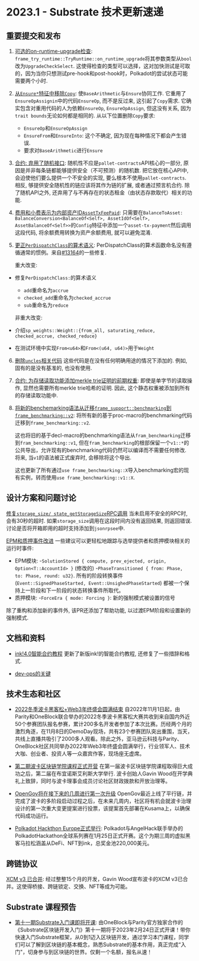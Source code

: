 # 2023.1 - Substrate 技术更新速递

## 重要提交和发布
1. [可选的on-runtime-upgrade检查](https://github.com/paritytech/substrate/pull/13045): `frame_try_runtime::TryRuntime::on_runtime_upgrade`将其参数类型从`bool`改为`UpgradeCheckSelect`. 这使得检查的类型可以选择，这对加快测试是可取的，因为当你只想测试pre-hook和post-hook时，Polkadot的尝试状态可能需要两个小时.
   
2. [从`Ensure*`特征中移除`Copy`](https://github.com/paritytech/substrate/pull/13043): 使`BaseArithmetic`与`Ensure`协同工作. 它重用了`EnsureOpAssignin`中的代码`EnsureOp`, 而不是反过来, 这引起了`Copy`需求. 它确实包含对重用代码的人为依赖`EnsureOp`, `EnsureOpAssign`, 但这没有关系, 因为`trait bounds`无论如何都是相同的. 从以下位置删除`Copy`要求:
    - `EnsureOp`和`EnsureOpAssign`
    - `EnsureFrom`和`EnsureInto`: 这个不确定, 因为现在每种情况下都会产生错误.
    - 要求对`BaseArithmetic`进行`Ensure`

3. [合约: 弃用了随机接口](https://github.com/paritytech/substrate/pull/12949): 随机性不应是`pallet-contracts`API核心的一部分, 原因是并非每条链都能够提供安全（不可预测）的随机数. 把它放在核心API中, 会迫使他们要么提供一个不安全的实现, 要么根本不使用`pallet-contracts`. 相反, 够提供安全随机性的链应该将其作为链的扩展, 或者通过预言机合约. 除了随机API之外, 还弃用了与不再存在的状态租金（由状态存款取代）相关的功能.

4. [费用和小费表示为内部资产ID`AssetTxFeePaid`](https://github.com/paritytech/substrate/pull/13083): 只需要在`BalanceToAsset: BalanceConversion<BalanceOf<Self>, AssetIdOf<Self>, AssetBalanceOf<Self>>`的`Config`特征中添加一个`asset-tx-payment`然后调用这段代码, 将余额费用转换为资产余额费用, 就可以避免混淆.

5. [更正`PerDispatchClass`的算术语义](https://github.com/paritytech/substrate/pull/13194): PerDispatchClass的算术函数命名没有遵循通常的惯例。来自[#13164](https://github.com/paritytech/substrate/pull/13194)的一些修复. 
  
    重大改变: 
- 修复`PerDispatchClass:`的算术语义
    - `add`重命名为`accrue`
    - `checked_add`重命名为`checked_accrue`
    - `sub`重命名为`reduce`
  
  非重大改变:
- 介绍`sp_weights::Weight::{from_all, saturating_reduce, checked_accrue, checked_reduce}`
- 在测试环境中实现`From<u64>`和`From<(u64, u64)>`用于`Weight`

6. [删除`uncles`相关代码](https://github.com/paritytech/substrate/pull/13216) 这些代码是在没有任何明确用途的情况下添加的. 例如, 固有的是没有基准的, 也没有使用.

7. [合约: 为存储读取功能添加merkle trie证明的前期权重](https://github.com/paritytech/substrate/pull/13236): 即使是单字节的读取操作, 显然也需要所有merkle trie哈希的证明. 因此, 这个静态权重被添加到所有的存储读取功能中. 

8. [将新的benchemarking语法从迁移`frame_support::benchmarking`到`frame_benchmarking::v2`](https://github.com/paritytech/substrate/pull/13235): 将所有新的基于proc-macro的benchmarking代码迁移到`frame_benchmarking::v2`.
  
   这也将旧的基于decl-macro的benchmarking语法从`fram_benchmarking`迁移到`fram_benchmarking::v1`, 但在`fram_benchmarking`的根部保留一个`v1::*`的公共导出，允许现有的benchmarking代码仍然可以编译而不需要任何修改. 将来, 当`v1`的语法被正式废弃时, 会移除将这个导出.
   
   这也更新了所有通过`use frame_benchmarking::X`导入benchmarking宏的现有实例，转而使用`use frame_benchmarking::v1::X`.

## 设计方案和问题讨论

[修复`storage_size/ state_getStorageSize`RPC调用](https://github.com/paritytech/substrate/pull/13154) 当未启用不安全的RPC时, 会有30秒的超时. 如果`storage_size`调用在这段时间内没有返回结果, 则返回错误. 讨论是否将开箱即用的超时支持添加到`jsonrpsee`中.

[EPM和质押事件改进](https://github.com/paritytech/substrate/issues/13026) 一些建议可以更轻松地跟踪与选举提供者和质押模块相关的运行时事件: 

- EPM模块:
    -`SolutionStored { compute, prev_ejected, origin, Option<T::AccountId> }` (修改的)
    -`PhaseTransitioned { from: Phase, to: Phase, round: u32}`. 所有的阶段转换事件 (`Event::SignedPhaseStarted, Event::UnsighedPhaseStarted`) 都被一个保持上一阶段和下一阶段的状态转换事件所取代。
- 质押模块:
    -`ForceEra { mode: Forcing }`: 新的强制模式被设置的信号

除了重构和添加新的事件外, 该PR还添加了帮助功能, 以过渡EPM阶段和设置新的强制模式.

## 文档和资料
 
- [ink!4.0智能合约教程](https://github.com/substrate-developer-hub/substrate-docs/pull/1771) 更新了新版ink!的智能合约教程, 还修复了一些措辞和格式.

- [dev-ops的关键](https://github.com/substrate-developer-hub/substrate-docs/pull/1722) 


## 技术生态和社区

- [2022冬季波卡黑客松+Web3年终盛会圆满结束](https://mp.weixin.qq.com/s/ZxDtwFFOv1xFWMyt2WlNGg) 自2022年11月1日起，由Parity和OneBlock联合举办的2022冬季波卡黑客松大赛共收到来自国内外近50个参赛团队报名参赛，累计200多名开发者参加了本次比赛。历经两个月的激烈角逐，在11月8日的DemoDay现场，共有23个参赛团队突出重围，当天，共线上直播共吸引了2000多人观看。除此之外，亚马逊云科技与Parity、OneBlock社区共同举办2022年Web3年终盛会圆满举行，行业领军人、技术大咖、创业者、投资人等一众嘉宾作客，现场座无虚席。

- [第二期波卡区块链学院课程正式开营](https://polkadot.network/development/academy/) 在第一届波卡区块链学院课程取得巨大成功之后，第二届在布宜诺斯艾利斯大学举行. 波卡创始人Gavin Wood在开学典礼上致辞，同时与波卡理事会成员讨论社区财政拨款和开放治理等。   

- [OpenGov将在接下来的几周进行第一次升级](https://medium.com/@polkadotnetwork/lets-talk-polkadot-opengov-part-i-4960e61d42fb) OpenGov最近上线了平行链，并完成了波卡的多阶段启动过程之后，在未来几周内，社区将有机会就波卡治理设计的第一次重大变更提案进行投票，该提案首先部署在Kusama上，以确保代码成功运行。

- [Polkadot Hackthon Europe正式举行](https://www.polkadotglobalseries.com/): Polkadot与AngelHack联手举办的PolkadotHackathon全球系列赛在1月25日正式开赛。这个为期三周的虚拟黑客马拉松涵盖从DeFi、NFT到ink，总奖金池220,000美元。


## 跨链协议

[XCM v3 已合并](https://github.com/paritytech/polkadot/pull/4097): 经过整整15个月的开发，Gavin Wood宣布波卡的XCM v3已合并。这使得桥接、跨链锁定、交换、NFT等成为可能。

## Substrate 课程预告

- [第十一期Substrate入门课即将开课](https://mp.weixin.qq.com/s/zJV1Q8GDRcvz2IFx4Fie8g): 由OneBlock与Parity官方独家合作的《Substrate区块链开发入门》第十一期将于2023年2月24日正式开课！带你快速入门Substrate框架，从0到1迈入区块链开发，通过学习本门课程，同学们可以了解到区块链的基本概念，熟悉Substrate的基本作用，真正完成“入门"，切身参与到区块链的世界。仅剩一个名额，报名从速！
